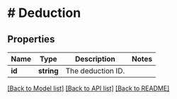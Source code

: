 # # Deduction

## Properties

Name | Type | Description | Notes
------------ | ------------- | ------------- | -------------
**id** | **string** | The deduction ID. | 

[[Back to Model list]](../../README.md#documentation-for-models) [[Back to API list]](../../README.md#documentation-for-api-endpoints) [[Back to README]](../../README.md)


